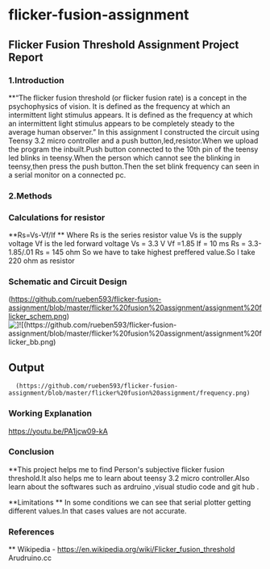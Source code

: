 # flicker-fusion-assignment
## Flicker Fusion Threshold Assignment Project Report
### 1.Introduction

**“The flicker fusion threshold (or flicker fusion rate) is a concept in the psychophysics of vision. It is defined as the frequency at which an intermittent light stimulus appears.
It is defined as the frequency at which an intermittent light stimulus appears
to be completely steady to the average human observer.”
In this assignment I constructed the circuit using Teensy 3.2 micro controller and a push button,led,resistor.When we upload the program the inbuilt.Push button connected to the 10th pin of the teensy
led blinks in teensy.When the person which cannot see the blinking in teensy,then press the push button.Then the set blink frequency can
seen in a serial monitor on a connected pc.

### 2.Methods
   
   ### Calculations for resistor
   **Rs=Vs-Vf/If
   ** Where Rs is the series resistor value
   Vs is the supply voltage
   Vf is the led forward voltage
    Vs = 3.3 V
    Vf =1.85
    If = 10 ms
     Rs = 3.3-1.85/.01
      Rs = 145 ohm
      So we have to take highest preffered value.So I take 220 ohm as resistor
      
      
 ### Schematic and Circuit Design 
 (https://github.com/rueben593/flicker-fusion-assignment/blob/master/flicker%20fusion%20assignment/assignment%20flicker_schem.png)![\]!\[(https://github.com/rueben593/flicker-fusion-assignment/blob/master/flicker%20fusion%20assignment/assignment%20flicker_bb.png)](https://github.com/rueben593/flicker-fusion-assignment/blob/master/flicker%20fusion%20assignment/assignment%20flicker_schem.png)
   ## Output
      (https://github.com/rueben593/flicker-fusion-assignment/blob/master/flicker%20fusion%20assignment/frequency.png)
    
  ### Working Explanation
   https://youtu.be/PA1jcw09-kA 
      
   ###  Conclusion
   
   **This project helps me to find Person's subjective flicker fusion threshold.It also helps me to learn about teensy 3.2 micro controller.Also learn about the softwares such as ardruino ,visual studio code and git hub .
   
   **Limitations 
   ** In some conditions we can see that serial plotter getting different values.In that cases values are not accurate.
   
   ###   References
   ** Wikipedia - https://en.wikipedia.org/wiki/Flicker_fusion_threshold
      Arudruino.cc
      
      
      
      
